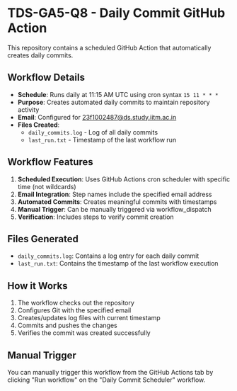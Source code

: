 # TDS-GA5-Q8 - Daily Commit GitHub Action

This repository contains a scheduled GitHub Action that automatically creates daily commits.

## Workflow Details

- **Schedule**: Runs daily at 11:15 AM UTC using cron syntax `15 11 * * *`
- **Purpose**: Creates automated daily commits to maintain repository activity
- **Email**: Configured for 23f1002487@ds.study.iitm.ac.in
- **Files Created**: 
  - `daily_commits.log` - Log of all daily commits
  - `last_run.txt` - Timestamp of the last workflow run

## Workflow Features

1. **Scheduled Execution**: Uses GitHub Actions cron scheduler with specific time (not wildcards)
2. **Email Integration**: Step names include the specified email address
3. **Automated Commits**: Creates meaningful commits with timestamps
4. **Manual Trigger**: Can be manually triggered via workflow_dispatch
5. **Verification**: Includes steps to verify commit creation

## Files Generated

- `daily_commits.log`: Contains a log entry for each daily commit
- `last_run.txt`: Contains the timestamp of the last workflow execution

## How it Works

1. The workflow checks out the repository
2. Configures Git with the specified email
3. Creates/updates log files with current timestamp
4. Commits and pushes the changes
5. Verifies the commit was created successfully

## Manual Trigger

You can manually trigger this workflow from the GitHub Actions tab by clicking "Run workflow" on the "Daily Commit Scheduler" workflow.
